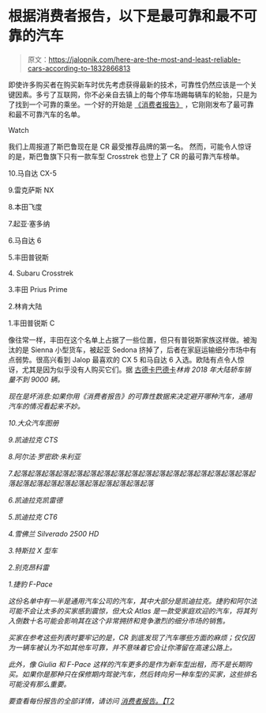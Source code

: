 # 根据消费者报告，以下是最可靠和最不可靠的汽车

> 原文：<https://jalopnik.com/here-are-the-most-and-least-reliable-cars-according-to-1832866813>

即使许多购买者在购买新车时优先考虑获得最新的技术，可靠性仍然应该是一个关键因素。多亏了互联网，你不必亲自去镇上的每个停车场踢每辆车的轮胎，只是为了找到一个可靠的乘坐。一个好的开始是 [《消费者报告》](https://jalopnik.com/tag/consumer-reports) ，它刚刚发布了最可靠和最不可靠汽车的名单。

Watch

我们上周报道了斯巴鲁现在是 CR 最受推荐品牌的第一名。 然而，可能令人惊讶的是，斯巴鲁旗下只有一款车型 Crosstrek 也登上了 CR 的最可靠汽车榜单。

10.马自达 CX-5

9.雷克萨斯 NX

8.本田飞度

7.起亚·塞多纳

6.马自达 6

5.丰田普锐斯

4\. Subaru Crosstrek

3.丰田 Prius Prime

2.林肯大陆

1.丰田普锐斯 C

像往常一样，丰田在这个名单上占据了一些位置，但只有普锐斯家族这样做。被淘汰的是 Sienna 小型货车，被起亚 Sedona 挤掉了，后者在家庭运输细分市场中有点弱势。很高兴看到 Jalop 最喜欢的 CX 5 和马自达 6 入选。欧陆有点令人惊讶，尤其是因为似乎没有人购买它们。据
[古德卡巴德卡](http://www.goodcarbadcar.net/2013/07/lincoln-continental-sales-figures-usa/)*林肯 2018 年大陆轿车销量不到 9000 辆。* 

*现在是坏消息:如果你用《消费者报告》的可靠性数据来决定避开哪种汽车，通用汽车的情况看起来不妙。*

*10.大众汽车图册*

*9.凯迪拉克 CTS*

*8.阿尔法·罗密欧·朱利亚*

*7.起落起落起落起落起落起落起落起落起落起落起落起落起落起落起落起落起落起落起落起落起落起落起落起落起落起落起落起落*

*6.凯迪拉克凯雷德*

*5.凯迪拉克 CT6*

*4.雪佛兰 Silverado 2500 HD*

*3.特斯拉 X 型车*

*2.别克昂科雷*

*1.捷豹 F-Pace*

*这份名单中有一半是通用汽车公司的汽车，其中大部分是凯迪拉克。捷豹和阿尔法可能不会让太多的买家感到震惊，但大众 Atlas 是一款受家庭欢迎的汽车，将其列入倒数十名可能会影响其在这个非常拥挤和竞争激烈的细分市场的销售。* 

*买家在参考这些列表时要牢记的是，CR 到底发现了汽车哪些方面的麻烦；仅仅因为一辆车被认为不如其他车可靠，并不意味着它会让你滞留在高速公路上。*

*此外，像 Giulia 和 F-Pace 这样的汽车更多的是作为新车型出租，而不是长期购买。如果你是那种只在保修期内驾驶汽车，然后转向另一种车型的买家，这些排名可能没有那么重要。* 

*要查看每份报告的全部详情，请访问 [消费者报告。【T2](https://www.consumerreports.org/cro/index.htm)*